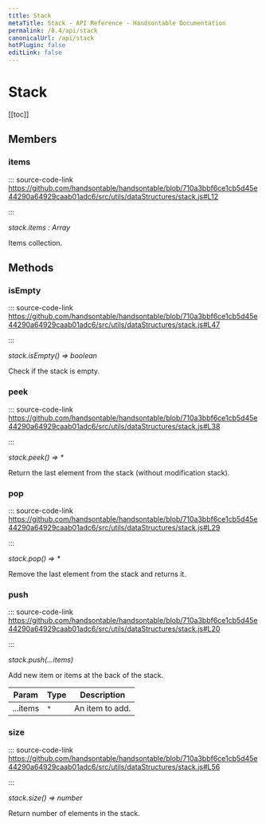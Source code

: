 ```yaml
---
title: Stack
metaTitle: Stack - API Reference - Handsontable Documentation
permalink: /8.4/api/stack
canonicalUrl: /api/stack
hotPlugin: false
editLink: false
---
```


# Stack

[[toc]]
## Members

### items
  
::: source-code-link https://github.com/handsontable/handsontable/blob/710a3bbf6ce1cb5d45e44290a64929caab01adc6/src/utils/dataStructures/stack.js#L12

:::

_stack.items : Array_

Items collection.


## Methods

### isEmpty
  
::: source-code-link https://github.com/handsontable/handsontable/blob/710a3bbf6ce1cb5d45e44290a64929caab01adc6/src/utils/dataStructures/stack.js#L47

:::

_stack.isEmpty() ⇒ boolean_

Check if the stack is empty.



### peek
  
::: source-code-link https://github.com/handsontable/handsontable/blob/710a3bbf6ce1cb5d45e44290a64929caab01adc6/src/utils/dataStructures/stack.js#L38

:::

_stack.peek() ⇒ \*_

Return the last element from the stack (without modification stack).



### pop
  
::: source-code-link https://github.com/handsontable/handsontable/blob/710a3bbf6ce1cb5d45e44290a64929caab01adc6/src/utils/dataStructures/stack.js#L29

:::

_stack.pop() ⇒ \*_

Remove the last element from the stack and returns it.



### push
  
::: source-code-link https://github.com/handsontable/handsontable/blob/710a3bbf6ce1cb5d45e44290a64929caab01adc6/src/utils/dataStructures/stack.js#L20

:::

_stack.push(...items)_

Add new item or items at the back of the stack.


| Param | Type | Description |
| --- | --- | --- |
| ...items | `*` | An item to add. |



### size
  
::: source-code-link https://github.com/handsontable/handsontable/blob/710a3bbf6ce1cb5d45e44290a64929caab01adc6/src/utils/dataStructures/stack.js#L56

:::

_stack.size() ⇒ number_

Return number of elements in the stack.


